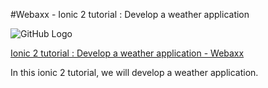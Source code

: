 #Webaxx - Ionic 2 tutorial : Develop a weather application


![GitHub Logo](/resources/ionic2-tuto.png)

[Ionic 2 tutorial : Develop a weather application - Webaxx][41c37d90]

  [41c37d90]: https://webaxx.fr/tutoriel-ionic-2-developper-une-appli/ "Ionic 2 tutorial"

In this ionic 2 tutorial, we will develop a weather application.
